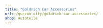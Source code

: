 ```yaml
---
title: "Goldrich Car Accessories"
url: /quezon-city/goldrich-car-accessories/
shop: Autoteile
---
```

